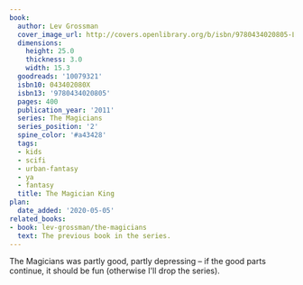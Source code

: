 ```yaml
---
book:
  author: Lev Grossman
  cover_image_url: http://covers.openlibrary.org/b/isbn/9780434020805-L.jpg
  dimensions:
    height: 25.0
    thickness: 3.0
    width: 15.3
  goodreads: '10079321'
  isbn10: 043402080X
  isbn13: '9780434020805'
  pages: 400
  publication_year: '2011'
  series: The Magicians
  series_position: '2'
  spine_color: '#a43428'
  tags:
  - kids
  - scifi
  - urban-fantasy
  - ya
  - fantasy
  title: The Magician King
plan:
  date_added: '2020-05-05'
related_books:
- book: lev-grossman/the-magicians
  text: The previous book in the series.
---
```


The Magicians was partly good, partly depressing – if the good parts continue, it should be fun (otherwise I'll drop the
series).
